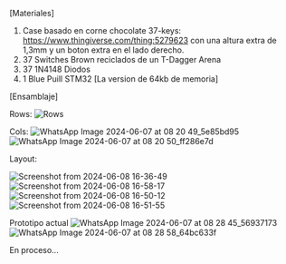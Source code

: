 [Materiales]
   
   1. Case basado en corne chocolate 37-keys: https://www.thingiverse.com/thing:5279623 con una altura extra de 1,3mm y un boton extra en el lado derecho.
   2. 37 Switches Brown reciclados de un T-Dagger Arena
   3. 37 1N4148 Diodos
   4. 1 Blue Puill STM32 [La version de 64kb de memoria]


[Ensamblaje]

   Rows:
![Rows](https://github.com/MorenoMartinE/stm32-blue-pill-split-keyboard/assets/102624788/4b5a6856-d7f0-41cd-8505-09a688e74919)

   Cols:
![WhatsApp Image 2024-06-07 at 08 20 49_5e85bd95](https://github.com/MorenoMartinE/stm32-blue-pill-split-keyboard/assets/102624788/74fd81c7-ba47-48fa-82ef-f7dc1454bdba)
![WhatsApp Image 2024-06-07 at 08 20 50_ff286e7d](https://github.com/MorenoMartinE/stm32-blue-pill-split-keyboard/assets/102624788/3db1a83e-62aa-49cf-bdc1-5bbc31f0d761)

   Layout:
   
![Screenshot from 2024-06-08 16-36-49](https://github.com/MorenoMartinE/stm32-blue-pill-split-keyboard/assets/102624788/d50eebe7-71bc-4385-a383-aa932f343154)
![Screenshot from 2024-06-08 16-58-17](https://github.com/MorenoMartinE/stm32-blue-pill-split-keyboard/assets/102624788/3ee71c93-42c6-4d11-8b2f-beefa14f6363)
![Screenshot from 2024-06-08 16-50-12](https://github.com/MorenoMartinE/stm32-blue-pill-split-keyboard/assets/102624788/f50b68de-b411-4a3f-95c5-128d08478244)
![Screenshot from 2024-06-08 16-51-55](https://github.com/MorenoMartinE/stm32-blue-pill-split-keyboard/assets/102624788/37c6e296-9296-4465-b7cb-95687581b752)
 


   Prototipo actual
![WhatsApp Image 2024-06-07 at 08 28 45_56937173](https://github.com/MorenoMartinE/stm32-blue-pill-split-keyboard/assets/102624788/93ca8a5e-a1a0-4b6d-ac8c-637ea1f529d9)
![WhatsApp Image 2024-06-07 at 08 28 58_64bc633f](https://github.com/MorenoMartinE/stm32-blue-pill-split-keyboard/assets/102624788/0e5642a8-9d16-4d0f-bd25-031b4aaa61b1)


En proceso...
